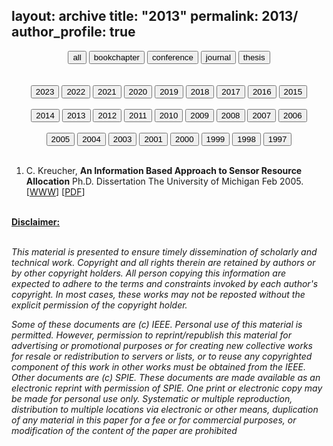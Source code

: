 
layout: archive
title: "2013"
permalink: 2013/
author_profile: true
---

<center>
<a href="complete-bibliography.md"><button type="button" class="btn" style="outline:none"> all </button></a>
<a href="bookchapter.md"><button type="button" class="btn" style="outline:none"> bookchapter</button></a>
<a href="conference.md"><button type="button" class="btn" style="outline:none"> conference</button></a>
<a href="journal.md"><button type="button" class="btn" style="outline:none"> journal</button></a>
<a href="thesis.md"><button type="button" class="btn" style="outline:none"> thesis</button></a>
</center>
<br><br>
<center>
<a href="2023.md"><button type="button" class="btn" style="outline:none"> 2023</button></a>
<a href="2022.md"><button type="button" class="btn" style="outline:none"> 2022</button></a>
<a href="2021.md"><button type="button" class="btn" style="outline:none"> 2021</button></a>
<a href="2020.md"><button type="button" class="btn" style="outline:none"> 2020</button></a>
<a href="2019.md"><button type="button" class="btn" style="outline:none"> 2019</button></a>
<a href="2018.md"><button type="button" class="btn" style="outline:none"> 2018</button></a>
<a href="2017.md"><button type="button" class="btn" style="outline:none"> 2017</button></a>
<a href="2016.md"><button type="button" class="btn" style="outline:none"> 2016</button></a>
<a href="2015.md"><button type="button" class="btn" style="outline:none"> 2015</button></a><br><br>
<a href="2014.md"><button type="button" class="btn" style="outline:none"> 2014</button></a>
<a href="2013.md"><button type="button" class="btn" style="outline:none"> 2013</button></a>
<a href="2012.md"><button type="button" class="btn" style="outline:none"> 2012</button></a>
<a href="2011.md"><button type="button" class="btn" style="outline:none"> 2011</button></a>
<a href="2010.md"><button type="button" class="btn" style="outline:none"> 2010</button></a>
<a href="2009.md"><button type="button" class="btn" style="outline:none"> 2009</button></a>
<a href="2008.md"><button type="button" class="btn" style="outline:none"> 2008</button></a>
<a href="2007.md"><button type="button" class="btn" style="outline:none"> 2007</button></a>
<a href="2006.md"><button type="button" class="btn" style="outline:none"> 2006</button></a><br><br>
<a href="2005.md"><button type="button" class="btn" style="outline:none"> 2005</button></a>
<a href="2004.md"><button type="button" class="btn" style="outline:none"> 2004</button></a>
<a href="2003.md"><button type="button" class="btn" style="outline:none"> 2003</button></a>
<a href="2001.md"><button type="button" class="btn" style="outline:none"> 2001</button></a>
<a href="2000.md"><button type="button" class="btn" style="outline:none"> 2000</button></a>
<a href="1999.md"><button type="button" class="btn" style="outline:none"> 1999</button></a>
<a href="1998.md"><button type="button" class="btn" style="outline:none"> 1998</button></a>
<a href="1997.md"><button type="button" class="btn" style="outline:none"> 1997</button></a>
<br><br>
</center>
<ol id = "reverse_numbering">
<li>
 C. Kreucher, <b>An Information Based Approach to Sensor Resource Allocation</b> Ph.D. Dissertation The University of Michigan Feb 2005. [<a href = "http://hdl.handle.net/2027.42/124852">WWW</a>] [<a href="../2005Dissertation.pdf">PDF</a>]
</li>
<br>
</ol>
<script type="text/javascript">
var reverse=document.getElementById('reverse_numbering');
reverse.style.listStyle='none';
reverse.style.textIndent='-23px';
var li=reverse.getElementsByTagName('li');
for(var i=0; i<li.length; i++){
li[i].insertBefore(document.createTextNode(li.length-i+'. '), li[i].firstChild);}
</script>
<u><b>Disclaimer:</b></u><br><br>
<p><em>
This material is presented to ensure timely dissemination of scholarly and 
        technical work. Copyright and all rights therein are retained by authors or by other copyright holders.
        All person copying this information are expected to adhere to the terms and constraints invoked by each 
        author's copyright. In most cases, these works may not be reposted without the explicit permission of 
        the copyright holder.
</em></p>
<p><em>
Some of these documents are (c) IEEE. Personal use of this material is permitted. However, 
        permission to reprint/republish this material for advertising or promotional purposes or for creating 
        new collective works for resale or redistribution to servers or lists, or to reuse any copyrighted
        component of this work in other works must be obtained from the IEEE.
Other documents are (c) SPIE. These documents are made available as an electronic reprint with 
        permission of SPIE. One print or electronic copy may be made for personal use only. Systematic or multiple 
        reproduction, distribution to multiple locations via electronic or other means, duplication of any material 
        in this paper for a fee or for commercial purposes, or modification of the content of the paper are prohibited
</em></p>
</body>
</html>